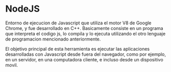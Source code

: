 # NodeJS

Entorno de ejecucion de Javascript que utiliza el motor V8 de Google Chrome, y fue desarrollado en C++. Basicamente consiste en un programa que interpreta el codigo js, lo compila y lo ejecuta utilizando el otro lenguaje de programacion mencionado anteriormente.

El objetivo principal de esta herramienta es ejecutar las aplicaciones desarrolladas con Javascript desde fuera del navegador, como por ejemplo, en un servidor, en una computadora cliente, e incluso desde un dispositivo movil.
